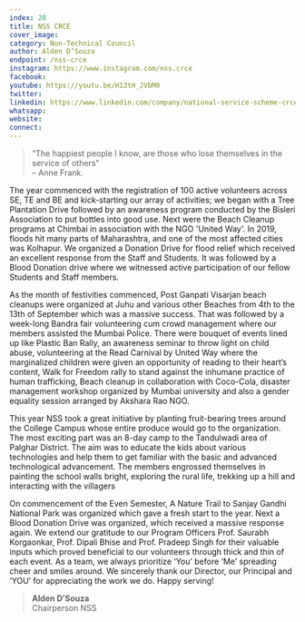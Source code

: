 ```yaml
---
index: 28
title: NSS CRCE
cover_image:
category: Non-Technical Council
author: Alden D’Souza
endpoint: /nss-crce
instagram: https://www.instagram.com/nss.crce
facebook:
youtube: https://youtu.be/H13tH_JVbM0
twitter:
linkedin: https://www.linkedin.com/company/national-service-scheme-crce
whatsapp:
website:
connect:
---
```


> “The happiest people I know, are those who lose themselves in the service of others”<br>
> – Anne Frank.

The year commenced with the registration of 100 active volunteers across SE, TE and BE and kick-starting our array of activities; we began with a Tree Plantation Drive followed by an awareness program conducted by the Bisleri Association to put bottles into good use. Next were the Beach Cleanup programs at Chimbai in association with the NGO 'United Way'. In 2019, floods hit many parts of Maharashtra, and one of the most affected cities was Kolhapur. We organized a Donation Drive for flood relief which received an excellent response from the Staff and Students. It was followed by a Blood Donation drive where we witnessed active participation of our fellow Students and Staff members.

As the month of festivities commenced, Post Ganpati Visarjan beach cleanups were organized at Juhu and various other Beaches from 4th to the 13th of September which was a massive success. That was followed by a week-long Bandra fair volunteering cum crowd management where our members assisted the Mumbai Police. There were bouquet of events lined up like Plastic Ban Rally, an awareness seminar to throw light on child abuse, volunteering at the Read Carnival by United Way where the marginalized children were given an opportunity of reading to their heart’s content, Walk for Freedom rally to stand against the inhumane practice of human trafficking, Beach cleanup in collaboration with Coco-Cola, disaster management workshop organized by Mumbai university and also a gender equality session arranged by Akshara Rao NGO.

This year NSS took a great initiative by planting fruit-bearing trees around the College Campus whose entire produce would go to the organization. The most exciting part was an 8-day camp to the Tandulwadi area of Palghar District. The aim was to educate the kids about various technologies and help them to get familiar with the basic and advanced technological advancement. The members engrossed themselves in painting the school walls bright, exploring the rural life, trekking up a hill and interacting with the villagers

On commencement of the Even Semester, A Nature Trail to Sanjay Gandhi National Park was organized which gave a fresh start to the year. Next a Blood Donation Drive was organized, which received a massive response again. We extend our gratitude to our Program Officers Prof. Saurabh Korgaonkar, Prof. Dipali Bhise and Prof. Pradeep Singh for their valuable inputs which proved beneficial to our volunteers through thick and thin of each event. As a team, we always prioritize ‘You’ before ‘Me’ spreading cheer and smiles around. We sincerely thank our Director, our Principal and ‘YOU’ for appreciating the work we do. Happy serving!

> **Alden D’Souza**<br>
> Chairperson NSS
